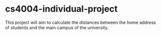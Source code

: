 # cs4004-individual-project

This project will aim to calculate the distances between the home address of students and the main campus of the university.
